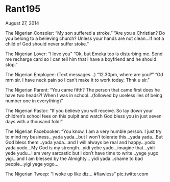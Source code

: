# Rant195


August 27, 2014

The Nigerian Consoler:
“My son suffered a stroke.”
“Are you a Christian? Do you belong to a believing church? Unless your hands are not clean…If not a child of God should never suffer stoke.”

The Nigerian Lover:
“I love you”
“Ok, but Emeka too is disturbing me. Send me recharge card so I can tell him that i have a boyfriend and he should stop.”

The Nigerian Employee:
(Text messages…)
“12.30pm, where are you?”
“Gd mrn sir. I have neck pain so I can’t make it to work today. Thnk u sir.”

The Nigerian Parent:
“You came fifth? The person that came first does he have two heads?! When I was in school…(followed by useless lies of being number one in everything)”

The Nigerian Pastor:
“If you believe you will receive. So lay down your children’s school fees on this pulpit and watch God bless you in just seven days with a thousand fold!”

The Nigerian Facebooker:
“You know, I am a very humble person. I just try to mind my business…yada yada…but I won’t tolerate this…yada yada…But God bless them…yada yada…and I will always be real and happy…yodo yada yodo…My God is my strength…yidi yebe yudo…imagine that…yidi yede yudu…I am very sarcastic but I don’t have time to write…yege yugo yigi…and I am blessed by the Almighty… yidi yada…shame to bad people...yigi yege yogo...

The Nigerian Tweep:
“I woke up like diz… #flawless” pic.twitter.com